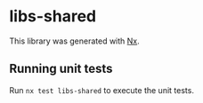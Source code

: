 # libs-shared

This library was generated with [Nx](https://nx.dev).

## Running unit tests

Run `nx test libs-shared` to execute the unit tests.
